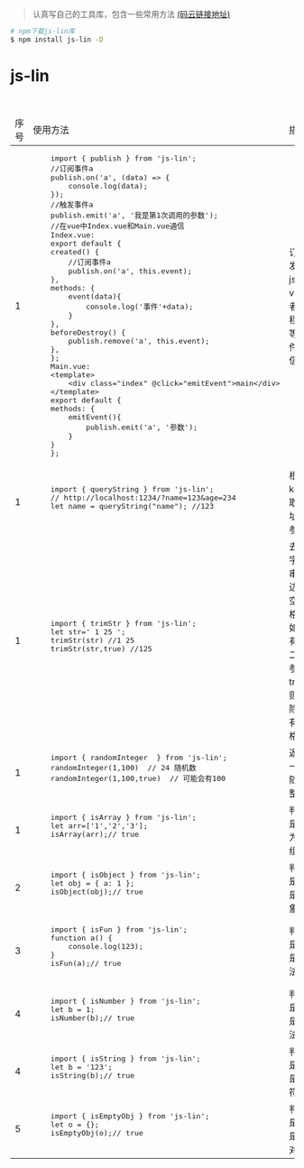 > 认真写自己的工具库，包含一些常用方法 [(码云链接地址)](https://gitee.com/lcbzm/lin-js.git)

```bash
# npm下载js-lin库
$ npm install js-lin -D
```

# js-lin

<table>
<thead>
<tr>
    <td>序号</td>
	<td>使用方法</td>
	<td>描述</td>
</tr>
</thead>
<tbody>
<tr>
    <td>1</td>
	<td>
	<pre>
	import { publish } from 'js-lin';
    //订阅事件a
    publish.on('a', (data) => {
        console.log(data);
    });
    //触发事件a
    publish.emit('a', '我是第1次调用的参数');
	//在vue中Index.vue和Main.vue通信
	Index.vue:
	export default {
	created() {
		//订阅事件a
    	publish.on('a', this.event);
 	},
	methods: {
		event(data){
			console.log('事件'+data);
		}
  	},
	beforeDestroy() {
		publish.remove('a', this.event);
 	},
	};
	Main.vue:
	&lt;template&gt;
  		&lt;div class=&quot;index&quot; @click=&quot;emitEvent&quot;&gt;main&lt;/div&gt;
	&lt;/template&gt;
	export default {
	methods: {
		emitEvent(){
			publish.emit('a', '参数');
		}
  	}
	};
</pre>
    </td>
    <td>订阅发布js，vue或者小程序等组件通信</td>
</tr>
<tr>
    <td>1</td>
	<td>
	<pre>
	import { queryString } from 'js-lin';
	// http://localhost:1234/?name=123&age=234
	let name = queryString("name"); //123
	</pre>
	</td> 
	<td>根据key获取地址栏参数</td>
</tr>
<tr>
    <td>1</td>
	<td>
	<pre>
	import { trimStr } from 'js-lin';
	let str=' 1 25 ';
	trimStr(str) //1 25
	trimStr(str,true) //125
	</pre>
	</td> 
	<td>去除字符串两边的空格，如果有第二个参数true，则去除所有空格</td>
</tr>
<tr>
    <td>1</td>
	<td>
	<pre>
	import { randomInteger  } from 'js-lin';
	randomInteger(1,100)  // 24 随机数
    randomInteger(1,100,true)  // 可能会有100
	</pre>
	</td> 
	<td>返回一个随机整数</td>
</tr>	
<tr>
    <td>1</td>
	<td>
	<pre>
	import { isArray } from 'js-lin';
	let arr=['1','2','3'];
	isArray(arr);// true
	</pre>
	</td> 
	<td>判断是否为数组</td>
</tr>
<tr>
    <td>2</td>
	<td>
	<pre>
	import { isObject } from 'js-lin';
	let obj = { a: 1 };
	isObject(obj);// true
	</pre>
	</td> 
	<td>判断是否是对象</td>
</tr>
<tr>
    <td>3</td>
	<td>
	<pre>
	import { isFun } from 'js-lin';
	function a() { 
    	console.log(123);
	}
	isFun(a);// true
	</pre>
	</td> 
	<td>判断是否是方法</td>
</tr>
<tr>
    <td>4</td>
	<td>
	<pre>
	import { isNumber } from 'js-lin';
	let b = 1;
	isNumber(b);// true
	</pre>
	</td> 
	<td>判断是否是方法</td>
</tr>
<tr>
    <td>4</td>
	<td>
	<pre>
	import { isString } from 'js-lin';
	let b = '123';
	isString(b);// true
	</pre>
	</td> 
	<td>判断是否是字符串</td>
</tr>
<tr>
    <td>5</td>
	<td>
	<pre>
	import { isEmptyObj } from 'js-lin';
	let o = {};
	isEmptyObj(o);// true
	</pre>
	</td> 
	<td>判断是否是空对象</td>
</tr>
</tbody>
</table>
